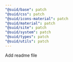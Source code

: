 ```yaml
---
"@suid/base": patch
"@suid/css": patch
"@suid/icons-material": patch
"@suid/material": patch
"@suid/site": patch
"@suid/system": patch
"@suid/types": patch
"@suid/utils": patch
---
```


Add readme file
